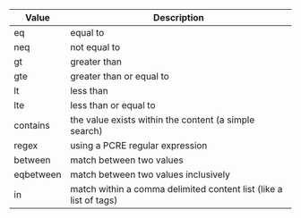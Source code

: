 |Value|Description|
|-|-|
|eq|equal to|
|neq|not equal to|
|gt|greater than|
|gte|greater than or equal to|
|lt|less than|
|lte|less than or equal to|
|contains|the value exists within the content (a simple search)|
|regex|using a PCRE regular expression|
|between|match between two values|
|eqbetween|match between two values inclusively|
|in|match within a comma delimited content list (like a list of tags)|

